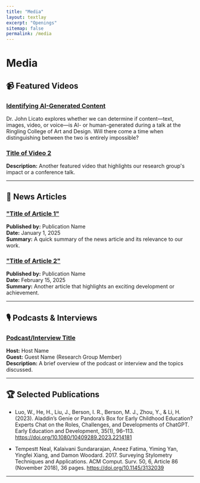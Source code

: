 ```yaml
---
title: "Media"
layout: textlay
excerpt: "Openings"
sitemap: false
permalink: /media
---
```


# **Media**

## 📹 Featured Videos

### [Identifying AI-Generated Content](https://www.youtube.com/watch?v=_acibRWfch8)
Dr. John Licato explores whether we can determine if content—text, images, video, or voice—is AI- or human-generated during a talk at the Ringling College of Art and Design. Will there come a time when distinguishing between the two is entirely impossible?

### [Title of Video 2](https://example.com/video2)
**Description:** Another featured video that highlights our research group's impact or a conference talk.

---

## 📰 News Articles

### ["Title of Article 1"](https://example.com/article1)
**Published by:** Publication Name  
**Date:** January 1, 2025  
**Summary:** A quick summary of the news article and its relevance to our work.

### ["Title of Article 2"](https://example.com/article2)
**Published by:** Publication Name  
**Date:** February 15, 2025  
**Summary:** Another article that highlights an exciting development or achievement.

---

## 🎙️ Podcasts & Interviews

### [Podcast/Interview Title](https://example.com/podcast1)
**Host:** Host Name  
**Guest:** Guest Name (Research Group Member)  
**Description:** A brief overview of the podcast or interview and the topics discussed.

---

## 🏆 Selected Publications

- Luo, W., He, H., Liu, J., Berson, I. R., Berson, M. J., Zhou, Y., & Li, H. (2023). Aladdin’s Genie or Pandora’s Box for Early Childhood Education? Experts Chat on the Roles, Challenges, and Developments of ChatGPT. Early Education and Development, 35(1), 96–113. https://doi.org/10.1080/10409289.2023.2214181

- Tempestt Neal, Kalaivani Sundararajan, Aneez Fatima, Yiming Yan, Yingfei Xiang, and Damon Woodard. 2017. Surveying Stylometry Techniques and Applications. ACM Comput. Surv. 50, 6, Article 86 (November 2018), 36 pages. https://doi.org/10.1145/3132039

---
